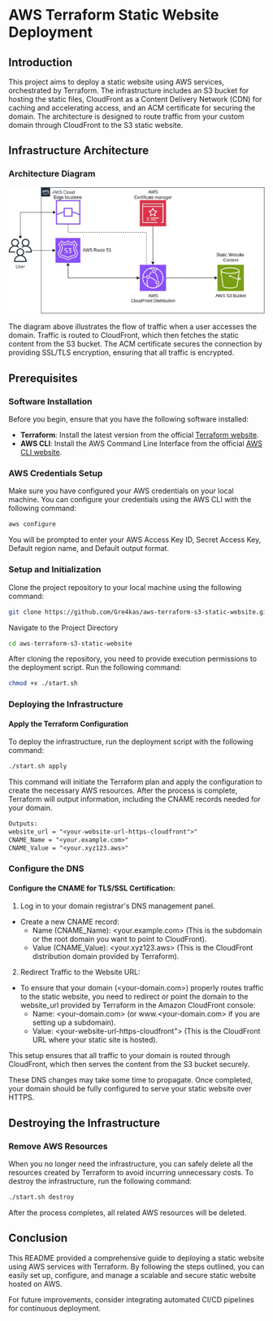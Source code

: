 # AWS Terraform Static Website Deployment

## Introduction

This project aims to deploy a static website using AWS services, orchestrated by Terraform. The infrastructure includes an S3 bucket for hosting the static files, CloudFront as a Content Delivery Network (CDN) for caching and accelerating access, and an ACM certificate for securing the domain. The architecture is designed to route traffic from your custom domain through CloudFront to the S3 static website.

## Infrastructure Architecture

### Architecture Diagram

![Static Website Infrastructure Diagram](images/staticWebsite.jpg)

The diagram above illustrates the flow of traffic when a user accesses the domain. Traffic is routed to CloudFront, which then fetches the static content from the S3 bucket. The ACM certificate secures the connection by providing SSL/TLS encryption, ensuring that all traffic is encrypted.

## Prerequisites

### Software Installation

Before you begin, ensure that you have the following software installed:

- **Terraform**: Install the latest version from the official [Terraform website](https://www.terraform.io/downloads.html).
- **AWS CLI**: Install the AWS Command Line Interface from the official [AWS CLI website](https://aws.amazon.com/cli/).

### AWS Credentials Setup

Make sure you have configured your AWS credentials on your local machine. You can configure your credentials using the AWS CLI with the following command:

```sh
aws configure
```

You will be prompted to enter your AWS Access Key ID, Secret Access Key, Default region name, and Default output format.

### Setup and Initialization

Clone the project repository to your local machine using the following command:

```sh
git clone https://github.com/Gre4kas/aws-terraform-s3-static-website.git
```

Navigate to the Project Directory

```sh
cd aws-terraform-s3-static-website
```

After cloning the repository, you need to provide execution permissions to the deployment script. Run the following command:

```sh
chmod +x ./start.sh
```

### Deploying the Infrastructure

#### Apply the Terraform Configuration
To deploy the infrastructure, run the deployment script with the following command:
```sh
./start.sh apply
```

This command will initiate the Terraform plan and apply the configuration to create the necessary AWS resources. After the process is complete, Terraform will output information, including the CNAME records needed for your domain.

```
Outputs:
website_url = "<your-website-url-https-cloudfront">"
CNAME_Name = "<your.example.com>"
CNAME_Value = "<your.xyz123.aws>"
```

### Configure the DNS

#### Configure the CNAME for TLS/SSL Certification:

1. Log in to your domain registrar's DNS management panel.
- Create a new CNAME record:
  - Name (CNAME_Name): <your.example.com> (This is the subdomain or the root domain you want to point to CloudFront).
  - Value (CNAME_Value): <your.xyz123.aws> (This is the CloudFront distribution domain provided by Terraform).

2. Redirect Traffic to the Website URL:
- To ensure that your domain (<your-domain.com>) properly routes traffic to the static website, you need to redirect or point the domain to the website_url provided by Terraform in the Amazon CloudFront console:
  - Name: <your-domain.com> (or www.<your-domain.com> if you are setting up a subdomain).
  - Value: <your-website-url-https-cloudfront"> (This is the CloudFront URL where your static site is hosted).

This setup ensures that all traffic to your domain is routed through CloudFront, which then serves the content from the S3 bucket securely.

These DNS changes may take some time to propagate. Once completed, your domain should be fully configured to serve your static website over HTTPS.

## Destroying the Infrastructure

### Remove AWS Resources

When you no longer need the infrastructure, you can safely delete all the resources created by Terraform to avoid incurring unnecessary costs. To destroy the infrastructure, run the following command:

```bash
./start.sh destroy
```

After the process completes, all related AWS resources will be deleted.

## Conclusion

This README provided a comprehensive guide to deploying a static website using AWS services with Terraform. By following the steps outlined, you can easily set up, configure, and manage a scalable and secure static website hosted on AWS.

For future improvements, consider integrating automated CI/CD pipelines for continuous deployment.
